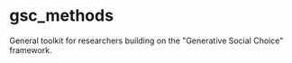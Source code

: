 # gsc_methods
General toolkit for researchers building on the "Generative Social Choice" framework.
